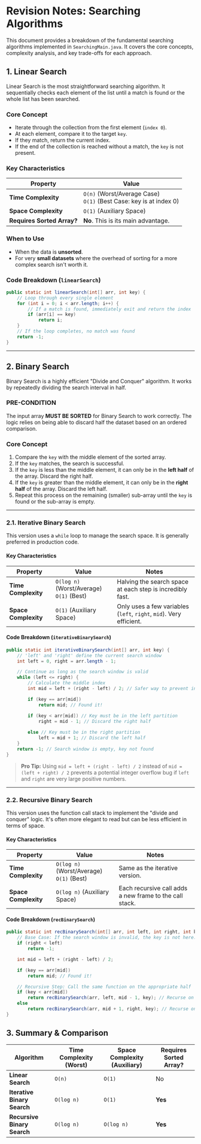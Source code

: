 # Revision Notes: Searching Algorithms

This document provides a breakdown of the fundamental searching algorithms implemented in `SearchingMain.java`. It covers the core concepts, complexity analysis, and key trade-offs for each approach.

## 1. Linear Search

Linear Search is the most straightforward searching algorithm. It sequentially checks each element of the list until a match is found or the whole list has been searched.

### Core Concept
- Iterate through the collection from the first element (`index 0`).
- At each element, compare it to the target `key`.
- If they match, return the current index.
- If the end of the collection is reached without a match, the `key` is not present.

### Key Characteristics

| Property                  | Value                                                              |
| ------------------------- | ------------------------------------------------------------------ |
| **Time Complexity**       | `O(n)` (Worst/Average Case) <br> `O(1)` (Best Case: key is at index 0) |
| **Space Complexity**      | `O(1)` (Auxiliary Space)                                           |
| **Requires Sorted Array?** | **No**. This is its main advantage.                                |

### When to Use
- When the data is **unsorted**.
- For very **small datasets** where the overhead of sorting for a more complex search isn't worth it.

### Code Breakdown (`linearSearch`)
```java
public static int linearSearch(int[] arr, int key) {
    // Loop through every single element
    for (int i = 0; i < arr.length; i++) {
        // If a match is found, immediately exit and return the index
        if (arr[i] == key)
            return i;
    }
    // If the loop completes, no match was found
    return -1;
}
```

---

## 2. Binary Search

Binary Search is a highly efficient "Divide and Conquer" algorithm. It works by repeatedly dividing the search interval in half.

### PRE-CONDITION
The input array **MUST BE SORTED** for Binary Search to work correctly. The logic relies on being able to discard half the dataset based on an ordered comparison.

### Core Concept
1.  Compare the `key` with the middle element of the sorted array.
2.  If the `key` matches, the search is successful.
3.  If the `key` is less than the middle element, it can only be in the **left half** of the array. Discard the right half.
4.  If the `key` is greater than the middle element, it can only be in the **right half** of the array. Discard the left half.
5.  Repeat this process on the remaining (smaller) sub-array until the `key` is found or the sub-array is empty.

---

### 2.1. Iterative Binary Search

This version uses a `while` loop to manage the search space. It is generally preferred in production code.

#### Key Characteristics

| Property             | Value                                 | Notes                                                            |
| -------------------- | ------------------------------------- | ---------------------------------------------------------------- |
| **Time Complexity**  | `O(log n)` (Worst/Average) <br> `O(1)` (Best) | Halving the search space at each step is incredibly fast.        |
| **Space Complexity** | `O(1)` (Auxiliary Space)              | Only uses a few variables (`left`, `right`, `mid`). Very efficient.|

#### Code Breakdown (`iterativeBinarySearch`)
```java
public static int iterativeBinarySearch(int[] arr, int key) {
    // 'left' and 'right' define the current search window
    int left = 0, right = arr.length - 1;

    // Continue as long as the search window is valid
    while (left <= right) {
        // Calculate the middle index
        int mid = left + (right - left) / 2; // Safer way to prevent integer overflow

        if (key == arr[mid])
            return mid; // Found it!

        if (key < arr[mid]) // Key must be in the left partition
            right = mid - 1; // Discard the right half
        
        else // Key must be in the right partition
            left = mid + 1; // Discard the left half
    }
    return -1; // Search window is empty, key not found
}
```
> **Pro Tip:** Using `mid = left + (right - left) / 2` instead of `mid = (left + right) / 2` prevents a potential integer overflow bug if `left` and `right` are very large positive numbers.

---

### 2.2. Recursive Binary Search

This version uses the function call stack to implement the "divide and conquer" logic. It's often more elegant to read but can be less efficient in terms of space.

#### Key Characteristics

| Property             | Value                                 | Notes                                                              |
| -------------------- | ------------------------------------- | ------------------------------------------------------------------ |
| **Time Complexity**  | `O(log n)` (Worst/Average) <br> `O(1)` (Best) | Same as the iterative version.                                     |
| **Space Complexity** | `O(log n)` (Auxiliary Space)          | Each recursive call adds a new frame to the call stack.            |

#### Code Breakdown (`recBinarySearch`)
```java
public static int recBinarySearch(int[] arr, int left, int right, int key) {
    // Base Case: If the search window is invalid, the key is not here.
    if (right < left)
        return -1;

    int mid = left + (right - left) / 2;

    if (key == arr[mid])
        return mid; // Found it!

    // Recursive Step: Call the same function on the appropriate half
    if (key < arr[mid])
        return recBinarySearch(arr, left, mid - 1, key); // Recurse on the left
    else
        return recBinarySearch(arr, mid + 1, right, key); // Recurse on the right
}
```

## 3. Summary & Comparison

| Algorithm                 | Time Complexity (Worst) | Space Complexity (Auxiliary) | Requires Sorted Array? |
| ------------------------- | ----------------------- | ---------------------------- | ---------------------- |
| **Linear Search**         | `O(n)`                  | `O(1)`                       | No                     |
| **Iterative Binary Search** | `O(log n)`              | `O(1)`                       | **Yes**                |
| **Recursive Binary Search** | `O(log n)`              | `O(log n)`                   | **Yes**                |